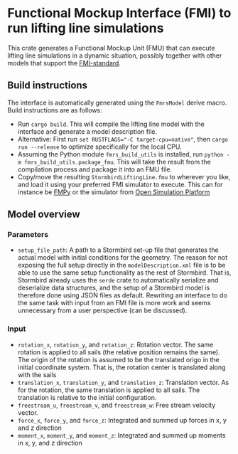 # Functional Mockup Interface (FMI) to run lifting line simulations

This crate generates a Functional Mockup Unit (FMU) that can execute lifting line simulations in a 
dynamic situation, possibly together with other models that support the 
[FMI-standard](https://fmi-standard.org/).

## Build instructions
The interface is automatically generated using the `FmrsModel` derive macro. Build instructions are 
as follows:

- Run `cargo build`. This will compile the lifting line model with the interface and generate a 
model description file. 
- Alternative: First run `set RUSTFLAGS="-C target-cpu=native"`, then `cargo run --release` to 
optimize specifically for the local CPU. 
- Assuming the Python module `fmrs_build_utils` is installed, run 
`python -m fmrs_build_utils.package_fmu`. This will take the result from the compilation 
process and package it into an FMU file. 
- Copy/move the resulting `StormbirdLiftingLine.fmu` to wherever you like, and load it using your 
preferred FMI simulator to execute. This can for instance be 
[FMPy](https://github.com/CATIA-Systems/FMPy) or the simulator from 
[Open Simulation Platform](https://opensimulationplatform.com/)

## Model overview
### Parameters
- `setup_file_path`: A path to a Stormbird set-up file that generates the actual model with initial 
conditions for the geometry. The reason for not exposing the full setup directly in the 
`modelDescription.xml` file is to be able to use the same setup functionality as the rest of 
Stormbird. That is, Stormbird already uses the `serde` crate to automatically serialize and 
deserialize data structures, and the setup of a Stormbird model is therefore done using JSON files 
as default. Rewriting an interface to do the same task with input from an FMI file is more work and 
seems unnecessary from a user perspective (can be discussed).
### Input
- `rotation_x`, `rotation_y`, and `rotation_z`: Rotation vector. The same rotation is applied to all sails 
(the relative position remains the same). The origin of the rotation is assumed to be the translated 
origo in the initial coordinate system. That is, the rotation center is translated along with the 
sails
- `translation_x`, `translation_y`, and `translation_z`: Translation vector. As for the rotation, the same 
translation is applied to all sails. The translation is relative to the initial configuration.
- `freestream_u`, `freestream_v`, and `freestream_w`: Free stream velocity vector.
- `force_x`, `force_y`, and `force_z`: Integrated and summed up forces in x, y and z direction
- `moment_x`, `moment_y`, and `moment_z`: Integrated and summed up moments in x, y, and z direction

